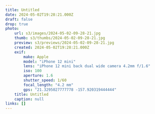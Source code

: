 ```yaml
---
title: Untitled
date: 2024-05-02T19:28:21.000Z
draft: false
drop: true
photo:
    url: s3/images/2024-05-02-09-28-21.jpg
    thumb: s3/thumbs/2024-05-02-09-28-21.jpg
    preview: s3/previews/2024-05-02-09-28-21.jpg
    created: 2024-05-02T19:28:21.000Z
    exif:
        make: Apple
        model: "iPhone 12 mini"
        lens: "iPhone 12 mini back dual wide camera 4.2mm f/1.6"
        iso: 100
        aperture: 1.6
        shutter_speed: 1/60
        focal_length: "4.2 mm"
        gps: "21.3295027777778 -157.920319444444"
    title: Untitled
    caption: null
links: []
---
```

